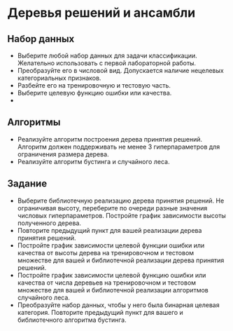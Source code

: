 # Деревья решений и ансамбли
 
## Набор данных
- Выберите любой набор данных для задачи классификации. Желательно использовать с первой лабораторной работы.
- Преобразуйте его в числовой вид. Допускается наличие нецелевых категориальных признаков.
- Разбейте его на тренировочную и тестовую часть.
- Выберите целевую функцию ошибки или качества.
- 
## Алгоритмы
- Реализуйте алгоритм построения дерева принятия решений. Алгоритм должен поддерживать не менее 3 гиперпараметров для ограничения размера дерева.
- Реализуйте алгоритм бустинга и случайного леса.
## Задание
- Выберите библиотечную реализацию дерева принятия решений. Не ограничивая высоту, переберите по очереди разные значения числовых  гиперпараметров. Постройте график зависимости высоты полученного дерева.
- Повторите предыдущий пункт для вашей реализации дерева принятия решений.
- Постройте график зависимости целевой функции ошибки или качества от высоты дерева на тренировочном и тестовом множестве для вашей и библиотечной реализации дерева принятия решений.
- Постройте график зависимости целевой функцию ошибки или качества от числа деревьев на тренировочном и тестовом множестве для вашей и библиотечной реализации алгоритмов случайного леса.
- Преобразуйте набор данных, чтобы у него была бинарная целевая категория. Повторите предыдущий пункт для вашего и библиотечного алгоритма бустинга.
